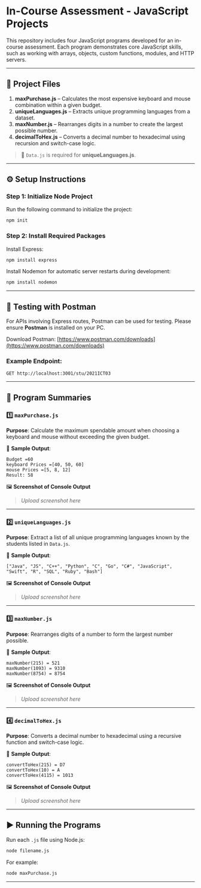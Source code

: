 
# In-Course Assessment - JavaScript Projects

This repository includes four JavaScript programs developed for an in-course assessment. Each program demonstrates core JavaScript skills, such as working with arrays, objects, custom functions, modules, and HTTP servers.

---

## 📁 Project Files

1. **maxPurchase.js** – Calculates the most expensive keyboard and mouse combination within a given budget.
2. **uniqueLanguages.js** – Extracts unique programming languages from a dataset.
3. **maxNumber.js** – Rearranges digits in a number to create the largest possible number.
4. **decimalToHex.js** – Converts a decimal number to hexadecimal using recursion and switch-case logic.

> 📎 `Data.js` is required for **uniqueLanguages.js**.

---

## ⚙️ Setup Instructions

### Step 1: Initialize Node Project

Run the following command to initialize the project:
```bash
npm init 
```

### Step 2: Install Required Packages

Install Express:
```bash
npm install express
```

Install Nodemon for automatic server restarts during development:
```bash
npm install nodemon
```

---

## 🧪 Testing with Postman

For APIs involving Express routes, Postman can be used for testing. Please ensure **Postman** is installed on your PC.

Download Postman: [https://www.postman.com/downloads](https://www.postman.com/downloads)

### Example Endpoint:
```
GET http://localhost:3001/stu/2021ICT03
```

---

## 🧾 Program Summaries

### 1️⃣ `maxPurchase.js`
**Purpose**: Calculate the maximum spendable amount when choosing a keyboard and mouse without exceeding the given budget.

📌 **Sample Output**:
```
Budget =60
keyboard Prices =[40, 50, 60]
mouse Prices =[5, 8, 12]
Result: 58
```

🖼️ **Screenshot of Console Output**
> _Upload screenshot here_

---

### 2️⃣ `uniqueLanguages.js`
**Purpose**: Extract a list of all unique programming languages known by the students listed in `Data.js`.

📌 **Sample Output**:
```
["Java", "JS", "C++", "Python", "C", "Go", "C#", "JavaScript", "Swift", "R", "SQL", "Ruby", "Bash"]
```

🖼️ **Screenshot of Console Output**
> _Upload screenshot here_

---

### 3️⃣ `maxNumber.js`
**Purpose**: Rearranges digits of a number to form the largest number possible.

📌 **Sample Output**:
```
maxNumber(215) = 521
maxNumber(1093) = 9310
maxNumber(8754) = 8754
```

🖼️ **Screenshot of Console Output**
> _Upload screenshot here_

---

### 4️⃣ `decimalToHex.js`
**Purpose**: Converts a decimal number to hexadecimal using a recursive function and switch-case logic.

📌 **Sample Output**:
```
convertToHex(215) = D7
convertToHex(10) = A
convertToHex(4115) = 1013
```

🖼️ **Screenshot of Console Output**
> _Upload screenshot here_

---

## ▶️ Running the Programs

Run each `.js` file using Node.js:
```bash
node filename.js
```

For example:
```bash
node maxPurchase.js
```

---
